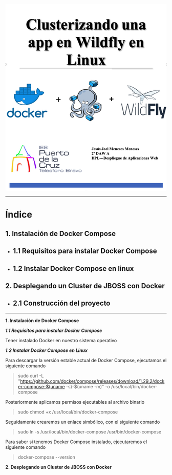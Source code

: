 <img alt="README-9a6e350a.png" src="assets/README-9a6e350a.png" width="800px"/>
<br/>
<hr/>

# Índice #

## 1. Instalación de Docker Compose ##

*  ## 1.1 Requisitos para instalar Docker Compose  ##

*  ## 1.2 Instalar Docker Compose en linux ##

## 2. Desplegando un Cluster de JBOSS con Docker ##

*  ## 2.1 Construcción del proyecto  ##

<hr/>

**1. Instalación de Docker Compose**

***1.1 Requisitos para instalar Docker Compose***

<p>Tener instalado Docker en nuestro sistema operativo</p>

***1.2 Instalar Docker Compose en Linux***

<p>Para descargar la versión estable actual de Docker Compose, ejecutamos el siguiente comando</p>

>  sudo curl -L "https://github.com/docker/compose/releases/download/1.29.2/docker-compose-$(uname -s)-$(uname -m)" -o /usr/local/bin/docker-compose

<p>Posteriormente aplicamos permisos ejecutables al archivo binario</p>

>  sudo chmod +x /usr/local/bin/docker-compose

<p>Seguidamente crearemos un enlace simbólico, con el siguiente comando</p>

>  sudo ln -s /usr/local/bin/docker-compose /usr/bin/docker-compose

<p>Para saber si tenemos Docker Compose instalado, ejecutaremos el siguiente comando</p>

> docker-compose --version

**2. Desplegando un Cluster de JBOSS con Docker**

<p></p>
<p></p>
<p></p>
<p></p>
<p></p>
<p></p>
<p></p>
